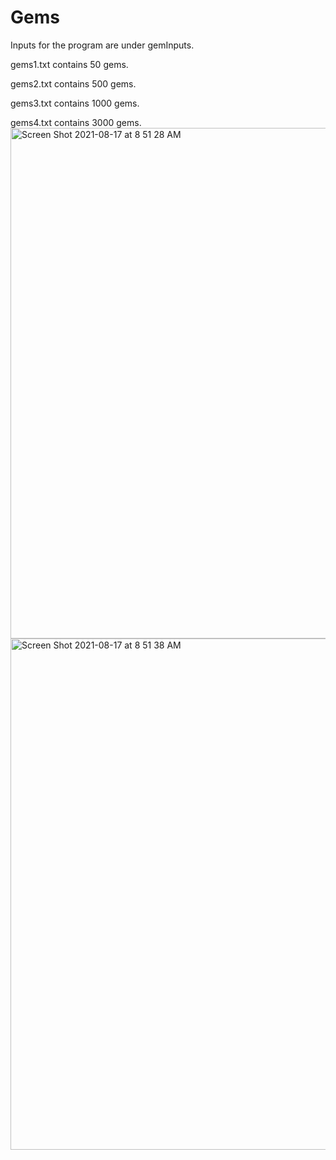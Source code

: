 # Gems

Inputs for the program are under gemInputs.

gems1.txt contains 50 gems.

gems2.txt contains 500 gems.

gems3.txt contains 1000 gems.

gems4.txt contains 3000 gems.
<img width="817" alt="Screen Shot 2021-08-17 at 8 51 28 AM" src="https://user-images.githubusercontent.com/44880566/129759159-9e6f9d20-7e07-404b-b22f-ef77238484af.png">
<img width="818" alt="Screen Shot 2021-08-17 at 8 51 38 AM" src="https://user-images.githubusercontent.com/44880566/129759227-22064117-63d0-4058-a672-90e548a9f093.png">
